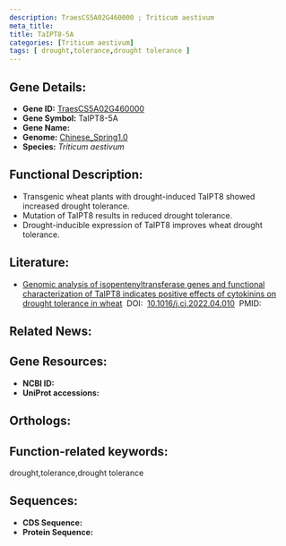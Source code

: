 ```yaml
---
description: TraesCS5A02G460000 ; Triticum aestivum
meta_title:
title: TaIPT8-5A
categories: [Triticum aestivum]
tags: [ drought,tolerance,drought tolerance ]
---
```


## Gene Details:
- **Gene ID:**	[TraesCS5A02G460000]()
- **Gene Symbol:** TaIPT8-5A
- **Gene Name:** 
- **Genome:** [Chinese_Spring1.0]()
- **Species:** *Triticum aestivum*

## Functional Description:
   - Transgenic wheat plants with drought-induced TaIPT8 showed increased drought tolerance.
   - Mutation of TaIPT8 results in reduced drought tolerance.
   - Drought-inducible expression of TaIPT8 improves wheat drought tolerance.

## Literature:
   - [Genomic analysis of isopentenyltransferase genes and functional characterization of TaIPT8 indicates positive effects of cytokinins on drought tolerance in wheat]( https://www.sciencedirect.com/science/article/pii/S2214514122000964)&nbsp;&nbsp;DOI:&nbsp;&nbsp;[10.1016/j.cj.2022.04.010](https://www.sciencedirect.com/science/article/pii/S2214514122000964)&nbsp;&nbsp;PMID:&nbsp;&nbsp;[](https://pubmed.ncbi.nlm.nih.gov//)

## Related News:

## Gene Resources:
- **NCBI ID:** [](https://www.ncbi.nlm.nih.gov/gene/?term=)
- **UniProt accessions:** [](https://www.uniprot.org/uniprotkb//entry)

## Orthologs:

## Function-related keywords:
drought,tolerance,drought tolerance

## Sequences:
- **CDS Sequence:**
- **Protein Sequence:**
